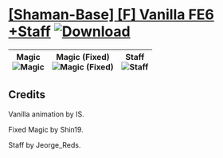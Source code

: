 # [\[Shaman-Base\] \[F\] Vanilla FE6 +Staff](https://git.io/Jn3qa) [![Download](https://img.shields.io/badge/Download--red?style=social&logo=github)](https://git.io/Jn3WT)

| <b>Magic</b><br/><img alt="Magic" src="https://git.io/JnOFX"/> | <b>Magic (Fixed)</b><br/><img alt="Magic (Fixed)" src="https://git.io/JnOSj"/> | <b>Staff</b><br/><img alt="Staff" src="https://git.io/JnO59"/> |
| :---: | :---: | :---: |

## Credits

Vanilla animation by IS.

Fixed Magic by Shin19.

Staff by Jeorge_Reds.

